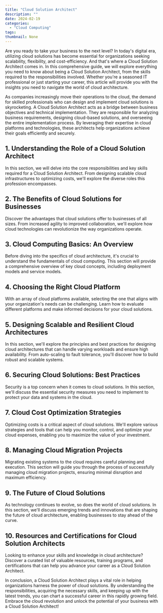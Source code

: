 ```yaml
---
title: "Cloud Solution Architect"
description: ""
date: 2024-02-19
categories:
  - "Cloud Computing"
tags:
thumbnail: None
---
```


<p>Are you ready to take your business to the next level? In today's digital era, utilizing cloud solutions has become essential for organizations seeking scalability, flexibility, and cost-efficiency. And that's where a Cloud Solution Architect comes in. In this comprehensive guide, we will explore everything you need to know about being a Cloud Solution Architect, from the skills required to the responsibilities involved. Whether you're a seasoned IT professional or just starting your career, this article will provide you with the insights you need to navigate the world of cloud architecture.</p>

<p>As companies increasingly move their operations to the cloud, the demand for skilled professionals who can design and implement cloud solutions is skyrocketing. A Cloud Solution Architect acts as a bridge between business objectives and technical implementation. They are responsible for analyzing business requirements, designing cloud-based solutions, and overseeing the entire implementation process. By leveraging their expertise in cloud platforms and technologies, these architects help organizations achieve their goals efficiently and securely.</p>

<h2>1. Understanding the Role of a Cloud Solution Architect</h2>
<p>In this section, we will delve into the core responsibilities and key skills required for a Cloud Solution Architect. From designing scalable cloud infrastructures to optimizing costs, we'll explore the diverse roles this profession encompasses.</p>

<h2>2. The Benefits of Cloud Solutions for Businesses</h2>
<p>Discover the advantages that cloud solutions offer to businesses of all sizes. From increased agility to improved collaboration, we'll explore how cloud technologies can revolutionize the way organizations operate.</p>

<h2>3. Cloud Computing Basics: An Overview</h2>
<p>Before diving into the specifics of cloud architecture, it's crucial to understand the fundamentals of cloud computing. This section will provide a comprehensive overview of key cloud concepts, including deployment models and service models.</p>

<h2>4. Choosing the Right Cloud Platform</h2>
<p>With an array of cloud platforms available, selecting the one that aligns with your organization's needs can be challenging. Learn how to evaluate different platforms and make informed decisions for your cloud solutions.</p>

<h2>5. Designing Scalable and Resilient Cloud Architectures</h2>
<p>In this section, we'll explore the principles and best practices for designing cloud architectures that can handle varying workloads and ensure high availability. From auto-scaling to fault tolerance, you'll discover how to build robust and scalable systems.</p>

<h2>6. Securing Cloud Solutions: Best Practices</h2>
<p>Security is a top concern when it comes to cloud solutions. In this section, we'll discuss the essential security measures you need to implement to protect your data and systems in the cloud.</p>

<h2>7. Cloud Cost Optimization Strategies</h2>
<p>Optimizing costs is a critical aspect of cloud solutions. We'll explore various strategies and tools that can help you monitor, control, and optimize your cloud expenses, enabling you to maximize the value of your investment.</p>

<h2>8. Managing Cloud Migration Projects</h2>
<p>Migrating existing systems to the cloud requires careful planning and execution. This section will guide you through the process of successfully managing cloud migration projects, ensuring minimal disruption and maximum efficiency.</p>

<h2>9. The Future of Cloud Solutions</h2>
<p>As technology continues to evolve, so does the world of cloud solutions. In this section, we'll discuss emerging trends and innovations that are shaping the future of cloud architecture, enabling businesses to stay ahead of the curve.</p>

<h2>10. Resources and Certifications for Cloud Solution Architects</h2>
<p>Looking to enhance your skills and knowledge in cloud architecture? Discover a curated list of valuable resources, training programs, and certifications that can help you advance your career as a Cloud Solution Architect.</p>

<p>In conclusion, a Cloud Solution Architect plays a vital role in helping organizations harness the power of cloud solutions. By understanding the responsibilities, acquiring the necessary skills, and keeping up with the latest trends, you can chart a successful career in this rapidly growing field. Embrace the cloud revolution and unlock the potential of your business with a Cloud Solution Architect!</p>